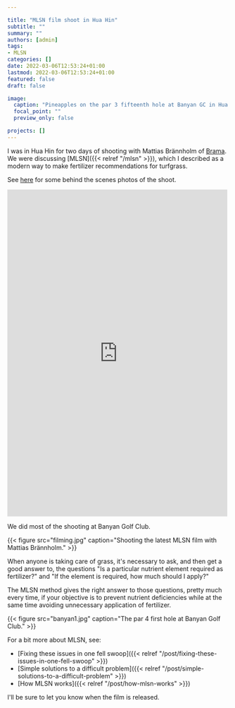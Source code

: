 ```yaml
---

title: "MLSN film shoot in Hua Hin"
subtitle: ""
summary: ""
authors: [admin]
tags: 
- MLSN
categories: []
date: 2022-03-06T12:53:24+01:00
lastmod: 2022-03-06T12:53:24+01:00
featured: false
draft: false

image:
  caption: "Pineapples on the par 3 fifteenth hole at Banyan GC in Hua Hin, Thailand"
  focal_point: ""
  preview_only: false

projects: []
---
```


I was in Hua Hin for two days of shooting with Mattias Brännholm of [Brama](https://brama.se/). We were discussing [MLSN]({{< relref "/mlsn" >}}), which I described as a modern way to make fertilizer recommendations for turfgrass. 

See [here](https://www.facebook.com/brannholm/posts/10159182254234177) for some behind the scenes photos of the shoot.

<iframe src="https://www.facebook.com/plugins/post.php?href=https%3A%2F%2Fwww.facebook.com%2Fbrannholm%2Fposts%2F10159182254234177&show_text=true&width=500" width="500" height="741" style="border:none;overflow:hidden" scrolling="no" frameborder="0" allowfullscreen="true" allow="autoplay; clipboard-write; encrypted-media; picture-in-picture; web-share"></iframe>

We did most of the shooting at Banyan Golf Club.

{{< figure src="filming.jpg" caption="Shooting the latest MLSN film with Mattias Brännholm." >}}

When anyone is taking care of grass, it's necessary to ask, and then get a good answer to, the questions "Is a particular nutrient element required as fertilizer?" and "If the element is required, how much should I apply?"

The MLSN method gives the right answer to those questions, pretty much every time, if your objective is to prevent nutrient deficiencies while at the same time avoiding unnecessary application of fertilizer.

{{< figure src="banyan1.jpg" caption="The par 4 first hole at Banyan Golf Club." >}}

For a bit more about MLSN, see:

* [Fixing these issues in one fell swoop]({{< relref "/post/fixing-these-issues-in-one-fell-swoop" >}})
* [Simple solutions to a difficult problem]({{< relref "/post/simple-solutions-to-a-difficult-problem" >}})
* [How MLSN works]({{< relref "/post/how-mlsn-works" >}})

I'll be sure to let you know when the film is released.


